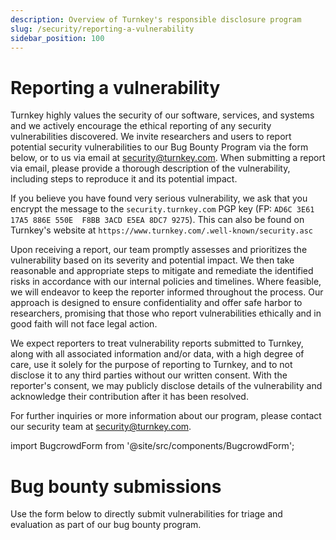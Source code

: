 ```yaml
---
description: Overview of Turnkey's responsible disclosure program
slug: /security/reporting-a-vulnerability
sidebar_position: 100
---
```


# Reporting a vulnerability

Turnkey highly values the security of our software, services, and systems and we actively encourage the ethical reporting of any security vulnerabilities discovered. We invite researchers and users to report potential security vulnerabilities to our Bug Bounty Program via the form below, or to us via email at [security@turnkey.com](mailto:security@turnkey.com). When submitting a report via email, please provide a thorough description of the vulnerability, including steps to reproduce it and its potential impact.

If you believe you have found very serious vulnerability, we ask that you
encrypt the message to the `security.turnkey.com` PGP key (FP: `AD6C 3E61 17A5
886E 550E  F8BB 3ACD E5EA 8DC7 9275`). This can also be found on Turnkey's
website at `https://www.turnkey.com/.well-known/security.asc`

Upon receiving a report, our team promptly assesses and prioritizes the vulnerability based on its severity and potential impact. We then take reasonable and appropriate steps to mitigate and remediate the identified risks in accordance with our internal policies and timelines. Where feasible, we will endeavor to keep the reporter informed throughout the process. Our approach is designed to ensure confidentiality and offer safe harbor to researchers, promising that those who report vulnerabilities ethically and in good faith will not face legal action.

We expect reporters to treat vulnerability reports submitted to Turnkey, along with all associated information and/or data, with a high degree of care, use it solely for the purpose of reporting to Turnkey, and to not disclose it to any third parties without our written consent. With the reporter's consent, we may publicly disclose details of the vulnerability and acknowledge their contribution after it has been resolved.

For further inquiries or more information about our program, please contact our security team at [security@turnkey.com](mailto:security@turnkey.com).

import BugcrowdForm from '@site/src/components/BugcrowdForm';

# Bug bounty submissions

Use the form below to directly submit vulnerabilities for triage and evaluation as part of our bug bounty program.

<BugcrowdForm />
